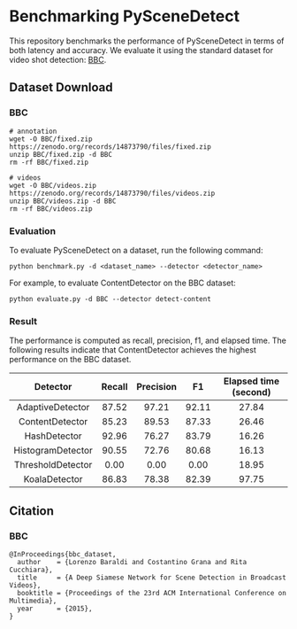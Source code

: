 # Benchmarking PySceneDetect
This repository benchmarks the performance of PySceneDetect in terms of both latency and accuracy.
We evaluate it using the standard dataset for video shot detection: [BBC](https://zenodo.org/records/14865504).

## Dataset Download
### BBC
```
# annotation
wget -O BBC/fixed.zip https://zenodo.org/records/14873790/files/fixed.zip
unzip BBC/fixed.zip -d BBC
rm -rf BBC/fixed.zip

# videos
wget -O BBC/videos.zip https://zenodo.org/records/14873790/files/videos.zip
unzip BBC/videos.zip -d BBC
rm -rf BBC/videos.zip
```

### Evaluation
To evaluate PySceneDetect on a dataset, run the following command:
```
python benchmark.py -d <dataset_name> --detector <detector_name>
```
For example, to evaluate ContentDetector on the BBC dataset:
```
python evaluate.py -d BBC --detector detect-content
```

### Result
The performance is computed as recall, precision, f1, and elapsed time.
The following results indicate that ContentDetector achieves the highest performance on the BBC dataset.

|      Detector     | Recall | Precision |   F1  | Elapsed time (second) |
|:-----------------:|:------:|:---------:|:-----:|:---------------------:|
|  AdaptiveDetector |  87.52 |   97.21   | 92.11 |         27.84         |
|  ContentDetector  |  85.23 |   89.53   | 87.33 |         26.46         |
|    HashDetector   |  92.96 |   76.27   | 83.79 |         16.26         |
| HistogramDetector |  90.55 |   72.76   | 80.68 |         16.13         |
| ThresholdDetector |  0.00  |   0.00    |  0.00 |         18.95         |
|   KoalaDetector   |  86.83 |   78.38   | 82.39 |         97.75         |

## Citation
### BBC
```
@InProceedings{bbc_dataset,
  author    = {Lorenzo Baraldi and Costantino Grana and Rita Cucchiara},
  title     = {A Deep Siamese Network for Scene Detection in Broadcast Videos},
  booktitle = {Proceedings of the 23rd ACM International Conference on Multimedia},
  year      = {2015},
}
```